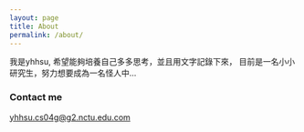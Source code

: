 ```yaml
---
layout: page
title: About
permalink: /about/
---
```


我是yhhsu, 希望能夠培養自己多多思考，並且用文字記錄下來，
目前是一名小小研究生，努力想要成為一名怪人中...


### Contact me

[yhhsu.cs04g@g2.nctu.edu.com](mailto:yhhsu.cs04g@g2.nctu.edu.com)
